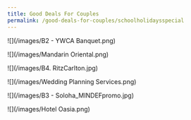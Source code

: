 ```yaml
---
title: Good Deals For Couples
permalink: /good-deals-for-couples/schoolholidaysspecial
---
```

![](/images/B2 - YWCA Banquet.png)

![](/images/Mandarin Oriental.png)

![](/images/B4. RitzCarlton.jpg)

![](/images/Wedding Planning Services.png)

![](/images/B3 - Soloha_MINDEFpromo.jpg)

![](/images/Hotel Oasia.png)